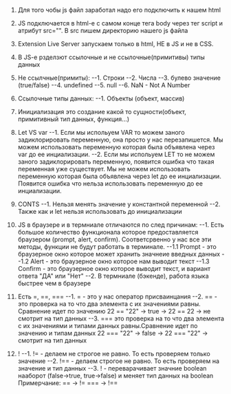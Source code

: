 1. Для того чобы js файл заработал надо его подключить к нашем html
2. JS подключается в html-e с самом конце тега body через тег script и атрибут src="". В src пишем директорию нашего js файла
3. Extension Live Server запускаем только в html, НЕ в JS и не в CSS.
4. В JS-e рзделзют ссылочные и не ссылочные(примитивы) типы данных
5. Не ссылчные(примиты):
   --1. Строки
   --2. Числа
   --3. булево значение (truе/false)
   --4. undefined
   --5. null
   --6. NaN - Not A Number

6. Ссылочные типы данных:
   --1. Объекты (объект, массив)
7. Инициализация это создание какой то сущности(объект, примитивный тип данных, функция...)
8. Let VS var
   --1. Если мы испольуем VAR то можем заного задиклорировать переменную, она просто у нас перезапишется. Мы можем использовать переменную которая была объявлена через var до ее инциализации.
   --2. Если мы испольуем LET то не можем заного задиклорировать переменную, появится ошибка что такая переменная уже существует. Мы не можем использовать переменную которая была объявлена через let до ее инциализации. Появится ошибка что нельза использовать переменную до ее инциализации.

9. CONTS
   --1. Нельзя менять значение у константной переменной
   --2. Также как и let нельзя использовать до инициализации

10. JS в браузере и в термниале отличаются по след причинам:
    --1. Есть большое количество функционала которое предоставляется браузером (prompt, alert, confirm).
    Соответсрвенно у нас все эти методы, функции не будут работать
    в терминале.
    --1.1 Prompt - это браузерное окно которое может хранить значнеие введных данных
    --1.2 Alert - это браузерное окно которое нам выводит текст
    --1.3 Confirm - это браузерное окно которое выводит текст, и вариант ответа "ДА" или "Нет"
    --2. В термниале (бэкенде), работа языка быстрее чем в браузере

11. Есть =, ==, ===
    --1. = - это у нас оператор присваинцания
    --2. == - это проверка на то что два элемента с их значениями равны. Сравнение идет по значению 22 == "22" -> true -> 22 == 22 -> не смотрит на тип данных
    --3. === это проверка на то что два элемента с их значениями и типами данных равны.Сравнение идет по значению и типам данных 22 === "22" -> false -> 22 === "22" -> смотрит на тип данных

12. !
    --1. != - делаем не строгое не равно. То есть проверяем только значение
    --2. !== - делаем строгое не равно. To есть проверяем на значение и тип данных
    --3. ! - переварачивает значние boolean нааборот (false->true, true->false) и меняет тип данных на boolean
    Примерчание:
    == -> !=
    === -> !==
